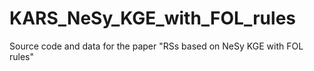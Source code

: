 # KARS_NeSy_KGE_with_FOL_rules
 Source code and data for the paper "RSs based on NeSy KGE with FOL rules"
